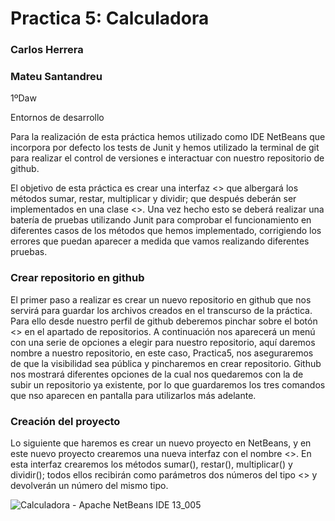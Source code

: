 # Practica 5: Calculadora

### Carlos Herrera 

### Mateu Santandreu   

 1ºDaw

 Entornos de desarrollo
 
 
 
 

Para la realización de esta práctica hemos utilizado como IDE NetBeans que incorpora por defecto los tests de Junit y hemos utilizado la terminal de git para realizar el control de versiones e interactuar con nuestro repositorio de github.

El objetivo de esta práctica es crear una interfaz <<ICalculadora>> que albergará los métodos sumar, restar, multiplicar y dividir; que después deberán ser implementados en una clase <<Calculadora>>.
Una vez hecho esto se deberá realizar una batería de pruebas utilizando Junit para comprobar el funcionamiento en diferentes casos de los métodos que hemos implementado, corrigiendo los errores que puedan aparecer a medida que vamos realizando diferentes pruebas.
  
  
  ### Crear repositorio en github
  El primer paso a realizar es crear un nuevo repositorio en github que nos servirá para guardar los archivos creados en el transcurso de la práctica.
  Para ello desde nuestro perfil de github deberemos pinchar sobre el botón <<new>> en el apartado de repositorios.
  A continuación nos aparecerá un menú con una serie de opciones a elegir para nuestro repositorio, aquí daremos nombre a nuestro repositorio, en este       caso, Practica5, nos aseguraremos de que la visibilidad sea pública y pincharemos en crear repositorio.
  Github nos mostrará diferentes opciones de la cual nos quedaremos con la de subir un repositorio ya existente, por lo que guardaremos los tres comandos     que nso aparecen en pantalla para utilizarlos más adelante.
  

  
  ### Creación del proyecto
  Lo siguiente que haremos es crear un nuevo proyecto en NetBeans, y en este nuevo proyecto crearemos una nueva interfaz con el nombre <<ICalculadora>>.
  En esta interfaz crearemos los métodos sumar(), restar(), multiplicar() y dividir(); todos ellos recibirán como parámetros dos números del tipo      <<double>> y devolverán un número del mismo tipo.
  
  ![Calculadora - Apache NetBeans IDE 13_005](https://user-images.githubusercontent.com/91744455/168466430-eebd19b1-a671-4b54-a26c-24e67f957641.png)
  
